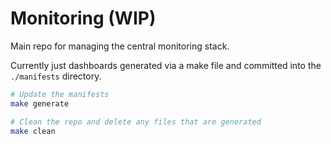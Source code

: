 # Monitoring (**WIP**)

Main repo for managing the central monitoring stack.

Currently just dashboards generated via a make file and committed into the `./manifests` directory.

```bash
# Update the manifests
make generate

# Clean the repo and delete any files that are generated
make clean
```
